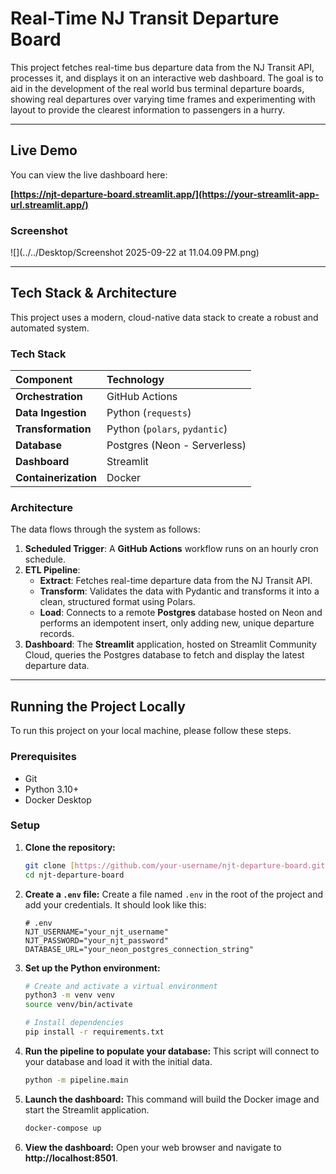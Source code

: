 # Real-Time NJ Transit Departure Board

This project fetches real-time bus departure data from the NJ Transit API, processes it, and displays it on an interactive web dashboard. The goal is to aid in the development of the real world bus terminal departure boards, showing real departures over varying time frames and experimenting with layout to provide the clearest information to passengers in a hurry.

---

## Live Demo

You can view the live dashboard here:

**[https://njt-departure-board.streamlit.app/](https://your-streamlit-app-url.streamlit.app/)**

### Screenshot
![](../../Desktop/Screenshot 2025-09-22 at 11.04.09 PM.png)


---

## Tech Stack & Architecture

This project uses a modern, cloud-native data stack to create a robust and automated system.

### Tech Stack

| Component | Technology |
| :--- | :--- |
| **Orchestration** | GitHub Actions |
| **Data Ingestion** | Python (`requests`) |
| **Transformation** | Python (`polars`, `pydantic`) |
| **Database** | Postgres (Neon - Serverless) |
| **Dashboard** | Streamlit |
| **Containerization** | Docker |

### Architecture

The data flows through the system as follows:

1.  **Scheduled Trigger**: A **GitHub Actions** workflow runs on an hourly cron schedule.
2.  **ETL Pipeline**: 
    * **Extract**: Fetches real-time departure data from the NJ Transit API.
    * **Transform**: Validates the data with Pydantic and transforms it into a clean, structured format using Polars.
    * **Load**: Connects to a remote **Postgres** database hosted on Neon and performs an idempotent insert, only adding new, unique departure records.
3.  **Dashboard**: The **Streamlit** application, hosted on Streamlit Community Cloud, queries the Postgres database to fetch and display the latest departure data.

---

## Running the Project Locally

To run this project on your local machine, please follow these steps.

### Prerequisites

* Git
* Python 3.10+
* Docker Desktop

### Setup

1.  **Clone the repository:**
    ```bash
    git clone [https://github.com/your-username/njt-departure-board.git](https://github.com/your-username/njt-departure-board.git)
    cd njt-departure-board
    ```

2.  **Create a `.env` file:**
    Create a file named `.env` in the root of the project and add your credentials. It should look like this:
    ```
    # .env
    NJT_USERNAME="your_njt_username"
    NJT_PASSWORD="your_njt_password"
    DATABASE_URL="your_neon_postgres_connection_string"
    ```

3.  **Set up the Python environment:**
    ```bash
    # Create and activate a virtual environment
    python3 -m venv venv
    source venv/bin/activate

    # Install dependencies
    pip install -r requirements.txt
    ```

4.  **Run the pipeline to populate your database:**
    This script will connect to your database and load it with the initial data.
    ```bash
    python -m pipeline.main
    ```

5.  **Launch the dashboard:**
    This command will build the Docker image and start the Streamlit application.
    ```bash
    docker-compose up
    ```

6.  **View the dashboard:**
    Open your web browser and navigate to **http://localhost:8501**.
